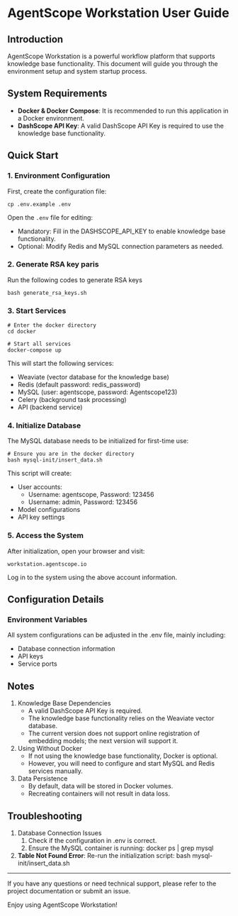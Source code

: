 # AgentScope Workstation User Guide

## Introduction

AgentScope Workstation is a powerful workflow platform that supports knowledge base functionality. This document will guide you through the environment setup and system startup process.

## System Requirements

- **Docker & Docker Compose**: It is recommended to run this application in a Docker environment.
- **DashScope API Key**: A valid DashScope API Key is required to use the knowledge base functionality.

## Quick Start

### 1. Environment Configuration

First, create the configuration file:

```
cp .env.example .env
```

Open the `.env`  file for editing:

- Mandatory: Fill in the DASHSCOPE_API_KEY to enable knowledge base functionality.
- Optional: Modify Redis and MySQL connection parameters as needed.

### 2. Generate RSA key paris

Run the following codes to generate RSA keys

``````
bash generate_rsa_keys.sh
``````

### 3. Start Services

```
# Enter the docker directory
cd docker

# Start all services
docker-compose up
```

This will start the following services:

- Weaviate (vector database for the knowledge base)
- Redis (default password: redis_password)
- MySQL (user: agentscope, password: Agentscope123)
- Celery (background task processing)
- API (backend service)

### 4. Initialize Database

The MySQL database needs to be initialized for first-time use:

```
# Ensure you are in the docker directory
bash mysql-init/insert_data.sh
```

This script will create:

- User accounts:
  - Username: agentscope, Password: 123456
  - Username: admin, Password: 123456
- Model configurations
- API key settings

### 5. Access the System

After initialization, open your browser and visit:

```
workstation.agentscope.io
```

Log in to the system using the above account information.

## Configuration Details

### Environment Variables

All system configurations can be adjusted in the .env file, mainly including:

- Database connection information
- API keys
- Service ports

## Notes

1. Knowledge Base Dependencies
   - A valid DashScope API Key is required.
   - The knowledge base functionality relies on the Weaviate vector database.
   - The current version does not support online registration of embedding models; the next version will support it.
2. Using Without Docker
   - If not using the knowledge base functionality, Docker is optional.
   - However, you will need to configure and start MySQL and Redis services manually.
3. Data Persistence
   - By default, data will be stored in Docker volumes.
   - Recreating containers will not result in data loss.

## Troubleshooting

1. Database Connection Issues
   1. Check if the configuration in .env is correct.
   2. Ensure the MySQL container is running: docker ps | grep mysql
2. **Table Not Found Error**: Re-run the initialization script: bash mysql-init/insert_data.sh

------

If you have any questions or need technical support, please refer to the project documentation or submit an issue.

Enjoy using AgentScope Workstation!